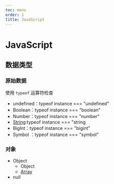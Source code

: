 ```yaml
---
toc: menu
order: 1
title: JavaScript
---
```


# JavaScript

## 数据类型

### 原始数据

使用 `typeof` 运算符检查

- undefined：typeof instance === "undefined"
- Boolean：typeof instance === "boolean"
- Number：typeof instance === "number"
- [String](/javascript/string):typeof instance === "string
- BigInt：typeof instance === "bigint"
- Symbol ：typeof instance === "symbol"

### 对象

- Object
  - Object
  - [Array](/javascript/array)
- null
